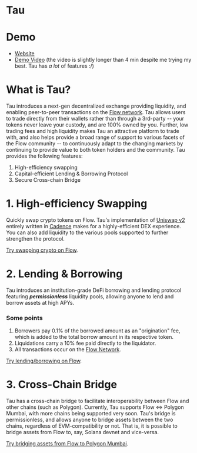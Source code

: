 # Tau

# Demo

* [Website](https://tau-flow.vercel.app/)
* [Demo Video](https://drive.google.com/drive/folders/1w5ki5Huynj7_hnqqK2gsJ4FOWyvRTmlK?usp=share_link) (the video is slightly longer than 4 min despite me trying my best. Tau has *a lot* of features :/)



# What is Tau?

Tau introduces a next-gen decentralized exchange providing liquidity, and enabling peer-to-peer transactions on the [Flow network](https://flow.com). Tau allows users to trade directly from their wallets rather than through a 3rd-party -- your tokens never leave your custody, and are 100% owned by you. Further, low trading fees and high liquidity makes Tau an attractive platform to trade with, and also helps provide a broad range of support to various facets of the Flow community -- to continuously adapt to the changing markets by continuing to provide value to both token holders and the community. Tau provides the following features:

1. High-efficiency swapping
2. Capital-efficient Lending & Borrowing Protocol
3. Secure Cross-chain Bridge


# 1. High-efficiency Swapping

Quickly swap crypto tokens on Flow. Tau's implementation of [Uniswap v2](https://uniswap.org/blog/uniswap-v2) entirely written in [Cadence](https://developers.flow.com/cadence/language/index) makes for a highly-efficient DEX experience. You can also add liquidity to the various pools supported to further strengthen the protocol.

[Try swapping crypto on Flow](https://tau-flow.vercel.app/en/exchange/swap).


# 2. Lending & Borrowing

Tau introduces an institution-grade DeFi borrowing and lending protocol featuring ***permissionless*** liquidity pools, allowing anyone to lend and borrow assets at high APYs.


### Some points

1. Borrowers pay 0.1% of the borrowed amount as an "origination" fee, which is added to the total borrow amount in its respective token.
2. Liquidations carry a 10% fee paid directly to the liquidator.
3. All transactions occur on the [Flow Network](https://flow.com).


[Try lending/borrowing on Flow](https://tau-flow.vercel.app/lend).


# 3. Cross-Chain Bridge

Tau has a cross-chain bridge to facilitate interoperability between Flow and other chains (such as Polygon). Currently, Tau supports Flow <=> Polygon Mumbai, with more chains being supported very soon. Tau's bridge is permissionless, and allows anyone to bridge assets between the two chains, regardless of EVM-compatibility or not. That is, it is possible to bridge assets from Flow to, say, Solana devnet and vice-versa.

[Try bridging assets from Flow to Polygon Mumbai](https://tau-flow.vercel.app/bridge).